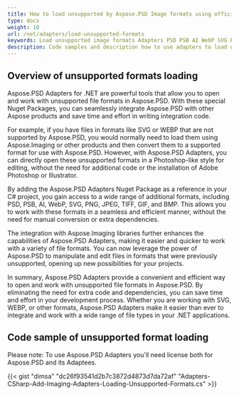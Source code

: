 ```yaml
---
title: How to load unsupported by Aspose.PSD Image formats using official adapters
type: docs
weight: 10
url: /net/adapters/load-unsupported-formats
keywords: Load unsupported image formats Adapters PSD PSB AI WebP SVG PNG JPEG TIFF GIF BMP
description: Code samples and description how to use adapters to load unsupported by Aspose.PSD formats
---
```


## Overview of unsupported formats loading

Aspose.PSD Adapters for .NET are powerful tools that allow you to open and work with unsupported file formats in Aspose.PSD. With these special Nuget Packages, you can seamlessly integrate Aspose.PSD with other Aspose products and save time and effort in writing integration code.

For example, if you have files in formats like SVG or WEBP that are not supported by Aspose.PSD, you would normally need to load them using Aspose.Imaging or other products and then convert them to a supported format for use with Aspose.PSD. However, with Aspose.PSD Adapters, you can directly open these unsupported formats in a Photoshop-like style for editing, without the need for additional code or the installation of Adobe Photoshop or Illustrator.

By adding the Aspose.PSD Adapters Nuget Package as a reference in your C# project, you gain access to a wide range of additional formats, including PSD, PSB, AI, WebP, SVG, PNG, JPEG, TIFF, GIF, and BMP. This allows you to work with these formats in a seamless and efficient manner, without the need for manual conversion or extra dependencies.

The integration with Aspose.Imaging libraries further enhances the capabilities of Aspose.PSD Adapters, making it easier and quicker to work with a variety of file formats. You can now leverage the power of Aspose.PSD to manipulate and edit files in formats that were previously unsupported, opening up new possibilities for your projects.

In summary, Aspose.PSD Adapters provide a convenient and efficient way to open and work with unsupported file formats in Aspose.PSD. By eliminating the need for extra code and dependencies, you can save time and effort in your development process. Whether you are working with SVG, WEBP, or other formats, Aspose.PSD Adapters make it easier than ever to integrate and work with a wide range of file types in your .NET applications.

## Code sample of unsupported format loading

Please note: To use Aspose.PSD Adapters you'll need license both for Aspose.PSD and its Adaptees.

{{< gist "dimsa" "dc26f93541d2b7c3872d4873d7da72af" "Adapters-CSharp-Add-Imaging-Adapters-Loading-Unsupported-Formats.cs" >}}